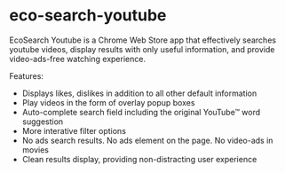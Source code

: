 # eco-search-youtube
EcoSearch Youtube is a Chrome Web Store app that effectively searches youtube videos, display results with only useful information, and provide video-ads-free watching experience.  

Features:

- Displays likes, dislikes in addition to all other default information
- Play videos in the form of overlay popup boxes
- Auto-complete search field including the original YouTube™ word suggestion
- More interative filter options
- No ads search results. No ads element on the page. No video-ads in movies
- Clean results display, providing non-distracting user experience
